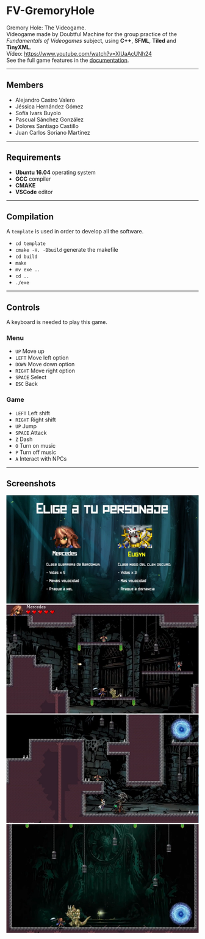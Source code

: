 # FV-GremoryHole
Gremory Hole: The Videogame.
<br>
Videogame made by Doubtful Machine for the group practice of the *Fundamentals of Videogames* subject, using **C++**, **SFML**, **Tiled** and **TinyXML**.
<br>
Vídeo: https://www.youtube.com/watch?v=XlUaAcUNh24
<br>
See the full game features in the [documentation](https://github.com/AlejandroDCastro/FV-GremoryHole/blob/main/doc/documentacion.pdf).

***

## Members
* Alejandro Castro Valero
* Jéssica Hernández Gómez
* Sofía Ivars Buyolo
* Pascual Sánchez González
* Dolores Santiago Castillo
* Juan Carlos Soriano Martínez

***

## Requirements
* **Ubuntu 16.04** operating system
* **GCC** compiler
* **CMAKE**
* **VSCode** editor

***

## Compilation
A `template` is used in order to develop all the software.

* `cd template`
* `cmake -H. -Bbuild` generate the makefile
* `cd build`
* `make`
* `mv exe ..`
* `cd ..`
* `./exe`

***

## Controls
A keyboard is needed to play this game.

### Menu
* `UP` Move up
* `LEFT` Move left option
* `DOWN` Move down option
* `RIGHT` Move right option
* `SPACE` Select
* `ESC` Back

### Game
* `LEFT` Left shift
* `RIGHT` Right shift
* `UP` Jump
* `SPACE` Attack
* `Z` Dash
* `O` Turn on music
* `P` Turn off music
* `A` Interact with NPCs

***

## Screenshots

<img src="https://github.com/AlejandroDCastro/FV-GremoryHole/blob/main/pics/pic1.png" alt="Picture 1" width="600">

<img src="https://github.com/AlejandroDCastro/FV-GremoryHole/blob/main/pics/pic2.png" alt="Picture 2" width="600">

<img src="https://github.com/AlejandroDCastro/FV-GremoryHole/blob/main/pics/pic3.png" alt="Picture 3" width="600">

<img src="https://github.com/AlejandroDCastro/FV-GremoryHole/blob/main/pics/pic5.png" alt="Picture 5" width="600">
